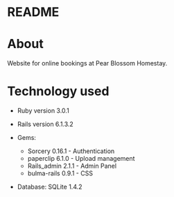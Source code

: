 # README

# About
Website for online bookings at Pear Blossom Homestay.

# Technology used

* Ruby version 3.0.1

* Rails version 6.1.3.2

* Gems:
  * Sorcery 0.16.1 - Authentication
  * paperclip 6.1.0 - Upload management
  * Rails_admin 2.1.1 - Admin Panel
  * bulma-rails 0.9.1 - CSS   

* Database: 
  SQLite 1.4.2
